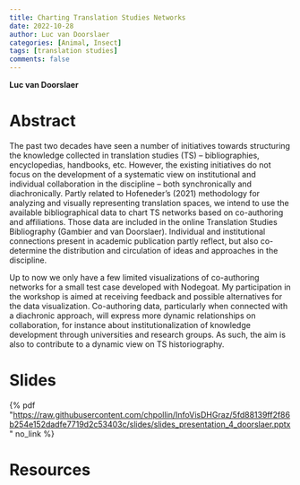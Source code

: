 ```yaml
---
title: Charting Translation Studies Networks 
date: 2022-10-28
author: Luc van Doorslaer
categories: [Animal, Insect]
tags: [translation studies]
comments: false
---
```


**Luc van Doorslaer**

# Abstract 

The past two decades have seen a number of initiatives towards structuring the
knowledge collected in translation studies (TS) – bibliographies, encyclopedias,
handbooks, etc. However, the existing initiatives do not focus on the development of a
systematic view on institutional and individual collaboration in the discipline – both
synchronically and diachronically. Partly related to Hofeneder’s (2021) methodology for
analyzing and visually representing translation spaces, we intend to use the available
bibliographical data to chart TS networks based on co-authoring and affiliations. Those
data are included in the online Translation Studies Bibliography (Gambier and van
Doorslaer). Individual and institutional connections present in academic publication
partly reflect, but also co-determine the distribution and circulation of ideas and
approaches in the discipline.

Up to now we only have a few limited visualizations of co-authoring networks for a
small test case developed with Nodegoat. My participation in the workshop is aimed at
receiving feedback and possible alternatives for the data visualization. Co-authoring
data, particularly when connected with a diachronic approach, will express more
dynamic relationships on collaboration, for instance about institutionalization of
knowledge development through universities and research groups. As such, the aim is
also to contribute to a dynamic view on TS historiography.

# Slides

{% pdf "https://raw.githubusercontent.com/chpollin/InfoVisDHGraz/5fd88139ff2f86b254e152dadfe7719d2c53403c/slides/slides_presentation_4_doorslaer.pptx" no_link %}

# Resources